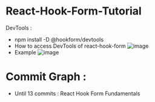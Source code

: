 # React-Hook-Form-Tutorial

DevTools : 
- npm install -D @hookform/devtools
- How to access DevTools of react-hook-form
    ![image](https://github.com/SudirKrishnaaRS/React-Hook-Form-Tutorial/assets/67383465/f25e491c-9a72-4e88-a1eb-6b9b4cb2395b)
- Example 
    ![image](https://github.com/SudirKrishnaaRS/React-Hook-Form-Tutorial/assets/67383465/45f1946c-996f-4526-8e31-38f0bccdb767)

# Commit Graph :
 - Until 13 commits : React Hook Form Fundamentals

